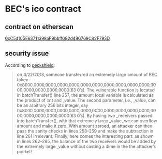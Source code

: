 # BEC's ico contract

## contract on etherscan
[0xC5d105E63711398aF9bbff092d4B6769C82F793D](https://etherscan.io/address/0xc5d105e63711398af9bbff092d4b6769c82f793d#code)

## security issue
According to [peckshield](https://medium.com/@peckshield/alert-new-batchoverflow-bug-in-multiple-erc20-smart-contracts-cve-2018-10299-511067db6536):
> on 4/22/2018, someone transferred an extremely large amount of BEC token — 0x8000,0000,0000,0000,0000,0000,0000,0000,0000,0000,0000,0000,0000,0000,0000,0000(63 0’s).
> The vulnerable function is located in batchTransfer() line 257, the amount local variable is calculated as the product of cnt and _value. The second parameter, i.e., _value, can be an arbitrary 256 bits integer, say 0x8000,0000,0000,0000,0000,0000,0000,0000,0000,0000,0000,0000,0000,0000,0000,0000(63 0’s). By having two _receivers passed into batchTransfer(), with that extremely large _value, we can overflow amount and make it zero. With amount zeroed, an attacker can then pass the sanity checks in lines 258–259 and make the subtraction in line 261 irrelevant. Finally, here comes the interesting part: as shown in lines 262–265, the balance of the two receivers would be added by the extremely large _value without costing a dime in the the attacker’s pocket!
